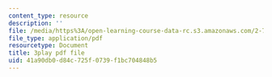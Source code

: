 ```yaml
---
content_type: resource
description: ''
file: /media/https%3A/open-learning-course-data-rc.s3.amazonaws.com/2-71-optics-spring-2009/41a90db0d84c725f0739f1bc704848b5_gAL5fCEBfac.pdf
file_type: application/pdf
resourcetype: Document
title: 3play pdf file
uid: 41a90db0-d84c-725f-0739-f1bc704848b5
---
```

